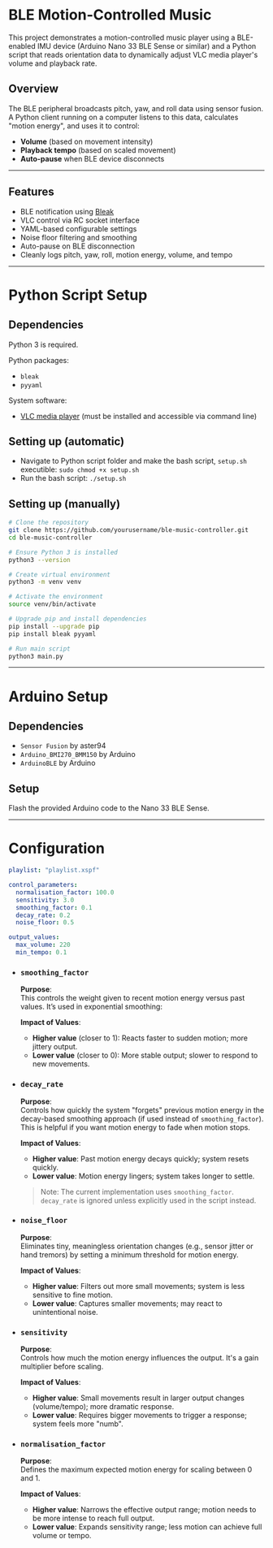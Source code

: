 # BLE Motion-Controlled Music

This project demonstrates a motion-controlled music player using a BLE-enabled IMU device (Arduino Nano 33 BLE Sense or similar) and a Python script that reads orientation data to dynamically adjust VLC media player's volume and playback rate.

## Overview

The BLE peripheral broadcasts pitch, yaw, and roll data using sensor fusion. A Python client running on a computer listens to this data, calculates "motion energy", and uses it to control:

- **Volume** (based on movement intensity)
- **Playback tempo** (based on scaled movement)
- **Auto-pause** when BLE device disconnects

---

## Features

- BLE notification using [Bleak](https://github.com/hbldh/bleak)
- VLC control via RC socket interface
- YAML-based configurable settings
- Noise floor filtering and smoothing
- Auto-pause on BLE disconnection
- Cleanly logs pitch, yaw, roll, motion energy, volume, and tempo

---

# Python Script Setup

## Dependencies

Python 3 is required.

Python packages:
- `bleak`
- `pyyaml`

System software:
- [VLC media player](https://www.videolan.org/vlc/) (must be installed and accessible via command line)

## Setting up (automatic)

- Navigate to Python script folder and make the bash script, `setup.sh` executible: `sudo chmod +x setup.sh`
- Run the bash script: `./setup.sh`

## Setting up (manually)

```bash
# Clone the repository
git clone https://github.com/yourusername/ble-music-controller.git
cd ble-music-controller

# Ensure Python 3 is installed
python3 --version

# Create virtual environment
python3 -m venv venv

# Activate the environment
source venv/bin/activate

# Upgrade pip and install dependencies
pip install --upgrade pip
pip install bleak pyyaml

# Run main script
python3 main.py
```

---

# Arduino Setup

## Dependencies

- `Sensor Fusion` by aster94
- `Arduino_BMI270_BMM150` by Arduino
- `ArduinoBLE` by Arduino

## Setup

Flash the provided Arduino code to the Nano 33 BLE Sense.

---

# Configuration

```yaml
playlist: "playlist.xspf"

control_parameters:
  normalisation_factor: 100.0
  sensitivity: 3.0
  smoothing_factor: 0.1
  decay_rate: 0.2
  noise_floor: 0.5

output_values:
  max_volume: 220
  min_tempo: 0.1
```

- ### `smoothing_factor`

  **Purpose**:  
  This controls the weight given to recent motion energy versus past values. It’s used in exponential smoothing:

  **Impact of Values**:
  - **Higher value** (closer to 1): Reacts faster to sudden motion; more jittery output.
  - **Lower value** (closer to 0): More stable output; slower to respond to new movements.


- ### `decay_rate`

  **Purpose**:  
  Controls how quickly the system "forgets" previous motion energy in the decay-based smoothing approach (if used instead of `smoothing_factor`). This is helpful if you want motion energy to fade when motion stops.

  **Impact of Values**:
  - **Higher value**: Past motion energy decays quickly; system resets quickly.
  - **Lower value**: Motion energy lingers; system takes longer to settle.

  > Note: The current implementation uses `smoothing_factor`. `decay_rate` is ignored unless explicitly used in the script instead.


- ### `noise_floor`

  **Purpose**:  
  Eliminates tiny, meaningless orientation changes (e.g., sensor jitter or hand tremors) by setting a minimum threshold for motion energy.

  **Impact of Values**:
  - **Higher value**: Filters out more small movements; system is less sensitive to fine motion.
  - **Lower value**: Captures smaller movements; may react to unintentional noise.


- ### `sensitivity`

  **Purpose**:  
  Controls how much the motion energy influences the output. It's a gain multiplier before scaling.

  **Impact of Values**:
  - **Higher value**: Small movements result in larger output changes (volume/tempo); more dramatic response.
  - **Lower value**: Requires bigger movements to trigger a response; system feels more "numb".


- ### `normalisation_factor`

  **Purpose**:  
  Defines the maximum expected motion energy for scaling between 0 and 1.

  **Impact of Values**:
  - **Higher value**: Narrows the effective output range; motion needs to be more intense to reach full output.
  - **Lower value**: Expands sensitivity range; less motion can achieve full volume or tempo.
  
